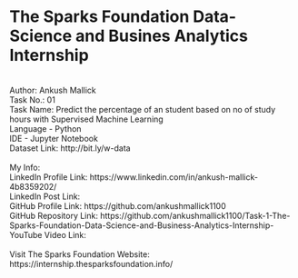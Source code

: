 # The Sparks Foundation Data-Science and Busines Analytics Internship
<br>
Author: Ankush Mallick <br>
Task No.: 01 <br>
Task Name: Predict the percentage of an student based on no of study hours with Supervised Machine Learning <br>
Language - Python <br>
IDE - Jupyter Notebook <br>
Dataset Link: http://bit.ly/w-data <br>
<br>
My Info: <br>
LinkedIn Profile Link: https://www.linkedin.com/in/ankush-mallick-4b8359202/ <br>
LinkedIn Post Link:  <br>
GitHub Profile Link: https://github.com/ankushmallick1100 <br>
GitHub Repository Link: https://github.com/ankushmallick1100/Task-1-The-Sparks-Foundation-Data-Science-and-Business-Analytics-Internship- <br>
YouTube Video Link:  <br>
<br>
Visit The Sparks Foundation Website: https://internship.thesparksfoundation.info/
